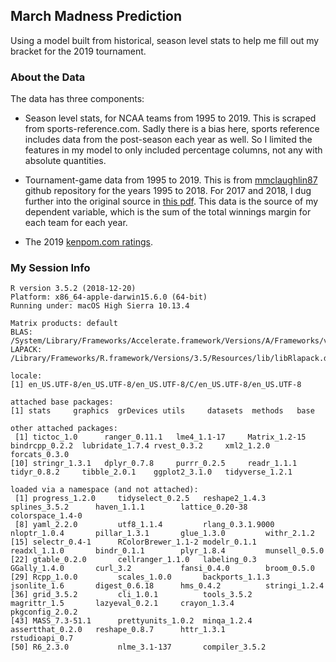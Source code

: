 ## March Madness Prediction

Using a model built from historical, season level stats to help me fill out my bracket for the 2019 tournament. 

### About the Data

The data has three components:

- Season level stats, for NCAA teams from 1995 to 2019. This is scraped from sports-reference.com. Sadly there is a bias here, sports reference includes data from the post-season each year as well. So I limited the features in my model to only included percentage columns, not any with absolute quantities.

- Tournament-game data from 1995 to 2019. This is from [mmclaughlin87][1] github repository for the years 1995 to 2018. For 2017 and 2018, I dug further into the original source in [this pdf][2]. This data is the source of my dependent variable, which is the sum of the total winnings margin for each team for each year.

- The 2019 [kenpom.com ratings][3].


### My Session Info

    R version 3.5.2 (2018-12-20)
    Platform: x86_64-apple-darwin15.6.0 (64-bit)
    Running under: macOS High Sierra 10.13.4
    
    Matrix products: default
    BLAS: /System/Library/Frameworks/Accelerate.framework/Versions/A/Frameworks/vecLib.framework/Versions/A/libBLAS.dylib
    LAPACK: /Library/Frameworks/R.framework/Versions/3.5/Resources/lib/libRlapack.dylib
    
    locale:
    [1] en_US.UTF-8/en_US.UTF-8/en_US.UTF-8/C/en_US.UTF-8/en_US.UTF-8
    
    attached base packages:
    [1] stats     graphics  grDevices utils     datasets  methods   base     
    
    other attached packages:
     [1] tictoc_1.0      ranger_0.11.1   lme4_1.1-17     Matrix_1.2-15   bindrcpp_0.2.2  lubridate_1.7.4 rvest_0.3.2     xml2_1.2.0      forcats_0.3.0  
    [10] stringr_1.3.1   dplyr_0.7.8     purrr_0.2.5     readr_1.1.1     tidyr_0.8.2     tibble_2.0.1    ggplot2_3.1.0   tidyverse_1.2.1
    
    loaded via a namespace (and not attached):
     [1] progress_1.2.0     tidyselect_0.2.5   reshape2_1.4.3     splines_3.5.2      haven_1.1.1        lattice_0.20-38    colorspace_1.4-0  
     [8] yaml_2.2.0         utf8_1.1.4         rlang_0.3.1.9000   nloptr_1.0.4       pillar_1.3.1       glue_1.3.0         withr_2.1.2       
    [15] selectr_0.4-1      RColorBrewer_1.1-2 modelr_0.1.1       readxl_1.1.0       bindr_0.1.1        plyr_1.8.4         munsell_0.5.0     
    [22] gtable_0.2.0       cellranger_1.1.0   labeling_0.3       GGally_1.4.0       curl_3.2           fansi_0.4.0        broom_0.5.0       
    [29] Rcpp_1.0.0         scales_1.0.0       backports_1.1.3    jsonlite_1.6       digest_0.6.18      hms_0.4.2          stringi_1.2.4     
    [36] grid_3.5.2         cli_1.0.1          tools_3.5.2        magrittr_1.5       lazyeval_0.2.1     crayon_1.3.4       pkgconfig_2.0.2   
    [43] MASS_7.3-51.1      prettyunits_1.0.2  minqa_1.2.4        assertthat_0.2.0   reshape_0.8.7      httr_1.3.1         rstudioapi_0.7    
    [50] R6_2.3.0           nlme_3.1-137       compiler_3.5.2

[1]: https://github.com/mmclaughlin87/march-madness-historical-perfomance
[2]: http://www.hoopstournament.net/StandardReports/By_Year.pdf
[3]: https://kenpom.com/index.php?y=2019
